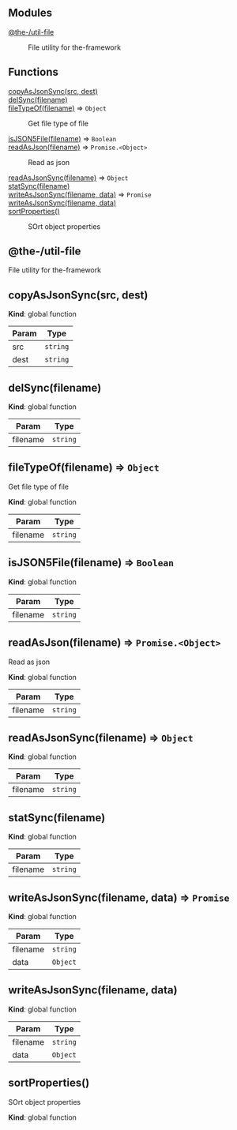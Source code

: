 <!--- Code generated by @the-/script-doc. DO NOT EDIT. -->

## Modules

<dl>
<dt><a href="#module_@the-/util-file">@the-/util-file</a></dt>
<dd><p>File utility for the-framework</p>
</dd>
</dl>

## Functions

<dl>
<dt><a href="#copyAsJsonSync">copyAsJsonSync(src, dest)</a></dt>
<dd></dd>
<dt><a href="#delSync">delSync(filename)</a></dt>
<dd></dd>
<dt><a href="#fileTypeOf">fileTypeOf(filename)</a> ⇒ <code>Object</code></dt>
<dd><p>Get file type of file</p>
</dd>
<dt><a href="#isJSON5File">isJSON5File(filename)</a> ⇒ <code>Boolean</code></dt>
<dd></dd>
<dt><a href="#readAsJson">readAsJson(filename)</a> ⇒ <code>Promise.&lt;Object&gt;</code></dt>
<dd><p>Read as json</p>
</dd>
<dt><a href="#readAsJsonSync">readAsJsonSync(filename)</a> ⇒ <code>Object</code></dt>
<dd></dd>
<dt><a href="#statSync">statSync(filename)</a></dt>
<dd></dd>
<dt><a href="#writeAsJsonSync">writeAsJsonSync(filename, data)</a> ⇒ <code>Promise</code></dt>
<dd></dd>
<dt><a href="#writeAsJsonSync">writeAsJsonSync(filename, data)</a></dt>
<dd></dd>
<dt><a href="#sortProperties">sortProperties()</a></dt>
<dd><p>SOrt object properties</p>
</dd>
</dl>

<a name="module_@the-/util-file"></a>

## @the-/util-file
File utility for the-framework

<a name="copyAsJsonSync"></a>

## copyAsJsonSync(src, dest)
**Kind**: global function  

| Param | Type |
| --- | --- |
| src | <code>string</code> | 
| dest | <code>string</code> | 

<a name="delSync"></a>

## delSync(filename)
**Kind**: global function  

| Param | Type |
| --- | --- |
| filename | <code>string</code> | 

<a name="fileTypeOf"></a>

## fileTypeOf(filename) ⇒ <code>Object</code>
Get file type of file

**Kind**: global function  

| Param | Type |
| --- | --- |
| filename | <code>string</code> | 

<a name="isJSON5File"></a>

## isJSON5File(filename) ⇒ <code>Boolean</code>
**Kind**: global function  

| Param | Type |
| --- | --- |
| filename | <code>string</code> | 

<a name="readAsJson"></a>

## readAsJson(filename) ⇒ <code>Promise.&lt;Object&gt;</code>
Read as json

**Kind**: global function  

| Param | Type |
| --- | --- |
| filename | <code>string</code> | 

<a name="readAsJsonSync"></a>

## readAsJsonSync(filename) ⇒ <code>Object</code>
**Kind**: global function  

| Param | Type |
| --- | --- |
| filename | <code>string</code> | 

<a name="statSync"></a>

## statSync(filename)
**Kind**: global function  

| Param | Type |
| --- | --- |
| filename | <code>string</code> | 

<a name="writeAsJsonSync"></a>

## writeAsJsonSync(filename, data) ⇒ <code>Promise</code>
**Kind**: global function  

| Param | Type |
| --- | --- |
| filename | <code>string</code> | 
| data | <code>Object</code> | 

<a name="writeAsJsonSync"></a>

## writeAsJsonSync(filename, data)
**Kind**: global function  

| Param | Type |
| --- | --- |
| filename | <code>string</code> | 
| data | <code>Object</code> | 

<a name="sortProperties"></a>

## sortProperties()
SOrt object properties

**Kind**: global function  
